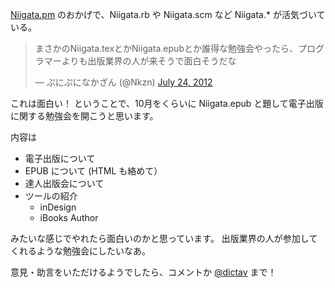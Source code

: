 [Niigata.pm](http://niigata.pm.org/) のおかげで、Niigata.rb や Niigata.scm など Niigata.* が活気づいている。

<blockquote class="twitter-tweet"><p>まさかのNiigata.texとかNiigata.epubとか誰得な勉強会やったら、プログラマーよりも出版業界の人が来そうで面白そうだな</p>&mdash; ぷにぷになかざん (@Nkzn) <a href="https://twitter.com/Nkzn/status/227572029350629376" data-datetime="2012-07-24T01:12:54+00:00">July 24, 2012</a></blockquote>
<script src="//platform.twitter.com/widgets.js" charset="utf-8"></script>

これは面白い！
ということで、10月をくらいに Niigata.epub と題して電子出版に関する勉強会を開こうと思います。

内容は

- 電子出版について
- EPUB について (HTML も絡めて）
- 達人出版会について
- ツールの紹介
	- inDesign
	- iBooks Author

みたいな感じでやれたら面白いのかと思っています。
出版業界の人が参加してくれるような勉強会にしたいなあ。

意見・助言をいただけるようでしたら、コメントか <a href="http://twitter.com/dictav">@dictav</a> まで！

